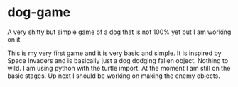 # dog-game
A very shitty but simple game of a dog that is not 100% yet but I am working on it 

This is my very first game and it is very basic and simple. It is inspired by Space Invaders and is basically just a dog dodging fallen object. Nothing to wild. I am using python with the turtle import. At the moment I am still on the basic stages. Up next I should be working on making the enemy objects. 
